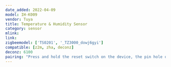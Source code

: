 ```yaml
---
date_added: 2022-04-09
model: IH-K009
vendor: Tuya
title: Temperature & Humidity Sensor
category: sensor
mlink: 
link: 
zigbeemodel: ['TS0201', '_TZ3000_dowj6gyi']
compatible: [z2m, zha, deconz]
deconz: 6100
pairing: "Press and hold the reset switch on the device, the pin hole on the side of the device, using the provided reset pin for +- 5 seconds (until the red light starts blinking). After this the device will automatically join."
---
```


